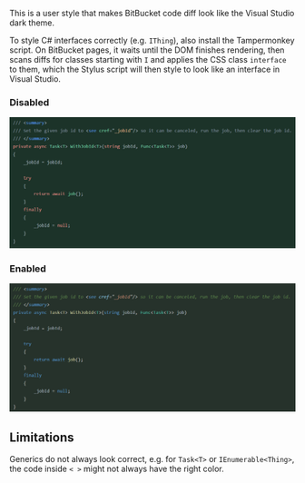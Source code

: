 This is a user style that makes BitBucket code diff look like the Visual Studio dark theme.

To style C# interfaces correctly (e.g. `IThing`), also install the Tampermonkey script. On BitBucket pages, it waits until the DOM finishes rendering, then scans diffs for classes starting with `I` and applies the CSS class `interface` to them, which the Stylus script will then style to look like an interface in Visual Studio.

### Disabled

![Screenshot with the style disabled](disabled.png)

### Enabled

![Screenshot with the style enabled](enabled.png)

## Limitations

Generics do not always look correct, e.g. for `Task<T>` or `IEnumerable<Thing>`, the code inside `< >` might not always have the right color.
